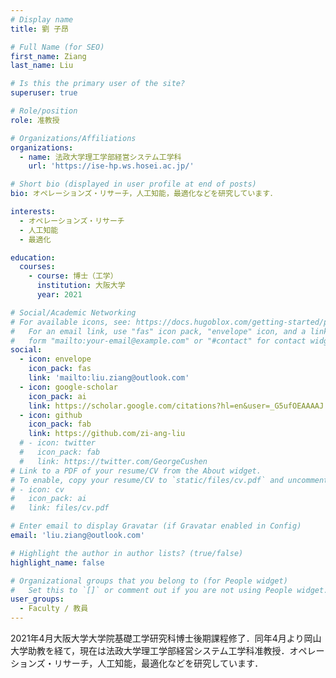 ```yaml
---
# Display name
title: 劉 子昂

# Full Name (for SEO)
first_name: Ziang
last_name: Liu

# Is this the primary user of the site?
superuser: true

# Role/position
role: 准教授

# Organizations/Affiliations
organizations:
  - name: 法政大学理工学部経営システム工学科
    url: 'https://ise-hp.ws.hosei.ac.jp/'

# Short bio (displayed in user profile at end of posts)
bio: オペレーションズ・リサーチ，人工知能，最適化などを研究しています．

interests:
  - オペレーションズ・リサーチ
  - 人工知能
  - 最適化

education:
  courses:
    - course: 博士（工学）
      institution: 大阪大学
      year: 2021

# Social/Academic Networking
# For available icons, see: https://docs.hugoblox.com/getting-started/page-builder/#icons
#   For an email link, use "fas" icon pack, "envelope" icon, and a link in the
#   form "mailto:your-email@example.com" or "#contact" for contact widget.
social:
  - icon: envelope
    icon_pack: fas
    link: 'mailto:liu.ziang@outlook.com'
  - icon: google-scholar
    icon_pack: ai
    link: https://scholar.google.com/citations?hl=en&user=_G5ufOEAAAAJ 
  - icon: github
    icon_pack: fab
    link: https://github.com/zi-ang-liu
  # - icon: twitter
  #   icon_pack: fab
  #   link: https://twitter.com/GeorgeCushen
# Link to a PDF of your resume/CV from the About widget.
# To enable, copy your resume/CV to `static/files/cv.pdf` and uncomment the lines below.
# - icon: cv
#   icon_pack: ai
#   link: files/cv.pdf

# Enter email to display Gravatar (if Gravatar enabled in Config)
email: 'liu.ziang@outlook.com'

# Highlight the author in author lists? (true/false)
highlight_name: false

# Organizational groups that you belong to (for People widget)
#   Set this to `[]` or comment out if you are not using People widget.
user_groups:
  - Faculty / 教員
---
```


2021年4月大阪大学大学院基礎工学研究科博士後期課程修了．同年4月より岡山大学助教を経て，現在は法政大学理工学部経営システム工学科准教授．オペレーションズ・リサーチ，人工知能，最適化などを研究しています．
